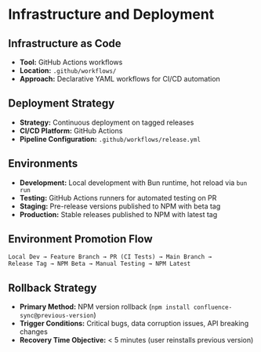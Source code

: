 # Infrastructure and Deployment

## Infrastructure as Code

- **Tool:** GitHub Actions workflows
- **Location:** `.github/workflows/`
- **Approach:** Declarative YAML workflows for CI/CD automation

## Deployment Strategy

- **Strategy:** Continuous deployment on tagged releases
- **CI/CD Platform:** GitHub Actions
- **Pipeline Configuration:** `.github/workflows/release.yml`

## Environments

- **Development:** Local development with Bun runtime, hot reload via `bun run`
- **Testing:** GitHub Actions runners for automated testing on PR
- **Staging:** Pre-release versions published to NPM with beta tag
- **Production:** Stable releases published to NPM with latest tag

## Environment Promotion Flow

```
Local Dev → Feature Branch → PR (CI Tests) → Main Branch →
Release Tag → NPM Beta → Manual Testing → NPM Latest
```

## Rollback Strategy

- **Primary Method:** NPM version rollback (`npm install confluence-sync@previous-version`)
- **Trigger Conditions:** Critical bugs, data corruption issues, API breaking changes
- **Recovery Time Objective:** < 5 minutes (user reinstalls previous version)
